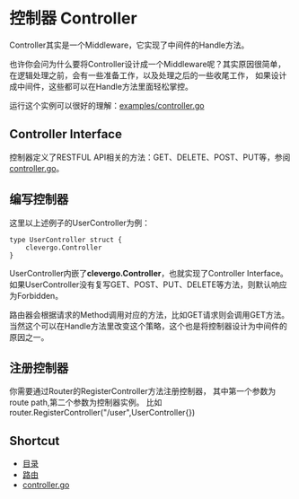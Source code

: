 # 控制器 Controller
Controller其实是一个Middleware，它实现了中间件的Handle方法。

也许你会问为什么要将Controller设计成一个Middleware呢？其实原因很简单，
在逻辑处理之前，会有一些准备工作，以及处理之后的一些收尾工作，
如果设计成中间件，这些都可以在Handle方法里面轻松掌控。

运行这个实例可以很好的理解：[examples/controller.go](/examples/restful)

## Controller Interface
控制器定义了RESTFUL API相关的方法：GET、DELETE、POST、PUT等，参阅[controller.go](/controller.go)。

## 编写控制器
这里以上述例子的UserController为例：
```
type UserController struct {
	clevergo.Controller
}
```
UserController内嵌了**clevergo.Controller**，也就实现了Controller Interface。
如果UserController没有复写GET、POST、PUT、DELETE等方法，则默认响应为Forbidden。

路由器会根据请求的Method调用对应的方法，比如GET请求则会调用GET方法。
当然这个可以在Handle方法里改变这个策略，这个也是将控制器设计为中间件的原因之一。

## 注册控制器
你需要通过Router的RegisterController方法注册控制器，
其中第一个参数为route path,第二个参数为控制器实例。
比如router.RegisterController("/user",UserController{})

## Shortcut
* [目录](README.md)
* [路由](router.md)
* [controller.go](/controller.go)
